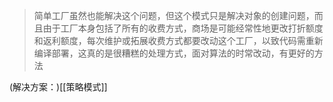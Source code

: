 >简单工厂虽然也能解决这个问题，但这个模式只是解决对象的创建问题，而且由于工厂本身包括了所有的收费方式，商场是可能经常性地更改打折额度和返利额度，每次维护或拓展收费方式都要改动这个工厂，以致代码需重新编译部署，这真的是很糟糕的处理方式，面对算法的时常改动，有更好的方法

(解决方案：)[[策略模式]]


